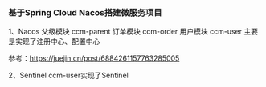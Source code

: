 ### 基于Spring Cloud Nacos搭建微服务项目

1、Nacos
父级模块 ccm-parent
订单模块 ccm-order
用户模块 ccm-user
主要是实现了注册中心、配置中心

参考：https://juejin.cn/post/6884261157763285005

2、Sentinel
ccm-user实现了Sentinel

